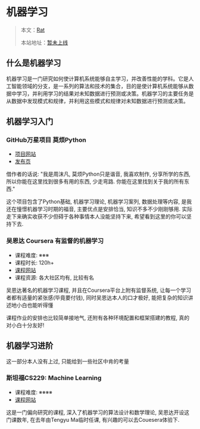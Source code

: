 # 机器学习
> 本文：[Rat](https://github.com/kiroitorat)
>
> 本站地址：[暂未上线]()

## 什么是机器学习
机器学习是一门研究如何使计算机系统能够自主学习，并改善性能的学科。它是人工智能领域的分支，是一系列的算法和技术的集合，目的是使计算机系统能够从数据中学习，并利用学习的结果对未知数据进行预测或决策。机器学习的主要任务是从数据中发现模式和规律，并利用这些模式和规律对未知数据进行预测或决策。

## 机器学习入门

### GitHub万星项目 莫烦Python
- [项目网站](https://github.com/MorvanZhou/tutorials)
- [发布页](https://mofanpy.com/tutorials/)

借作者的话说: "我是周沫凡, 莫烦Python只是谐音, 我喜欢制作, 分享所学的东西, 所以你能在这里找到很多有用的东西, 少走弯路. 你能在这里找到关于我的所有东西."

这个项目包含了Python基础, 机器学习理论, 机器学习案列, 数据处理等内容, 是我还在憧憬机器学习时期的福音, 主要优点是安排恰当, 知识不多不少刚刚够用.
实际走下来确实收获不少但碍于各种事情本人没能坚持下来, 希望看到这里的你可以坚持下去.

### 吴恩达 Coursera 有监督的机器学习
- 课程难度: ※※※ 
- 课程时长: 120h+
- [课程网站](https://www.coursera.org/learn/machine-learning)
- 课程资源: 各大社区均有, 比较有名

吴恩达著名的机器学习课程, 并且在Coursera平台上附有监督系统, 让每一个学习者都有适量的紧张感(毕竟要付钱), 同时吴恩达本人的口才极好, 能把复杂的知识讲述地小白也能听得懂

课程作业的安排也比较简单接地气, 还附有各种环境配置和框架搭建的教程, 真的对小白十分友好!

## 机器学习进阶
这一部分本人没有上过, 只能给到一些社区中肯的考量

### 斯坦福CS229: Machine Learning
- 课程难度: ※※※※
- [课程网站](http://cs229.stanford.edu/syllabus.html)

这是一门偏向研究的课程, 深入了机器学习的算法设计和数学理论, 吴恩达开设这门课数年, 在去年由Tengyu Ma临时任课, 有兴趣的可以去Couesera体验下.